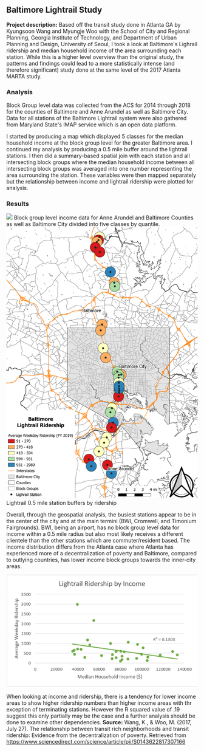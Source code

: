 ## Baltimore Lightrail Study

**Project description:** Based off the transit study done in Atlanta GA by Kyungsoon Wang and Myungje Woo with the School of City and Regional Planning, Georgia Institute of Technology, and Department of Urban Planning and Design, University of Seoul, I took a look at Baltimore's Lighrail ridership and median household income of the area surrounding each station. While this is a higher level overview than the original study, the patterns and findings could lead to a more statistically intense (and therefore significant) study done at the same level of the 2017 Atlanta MARTA study.
### Analysis
Block Group level data was collected from the ACS for 2014 through 2018 for the counties of Baltimore and Anne Arundel as well as Baltimore City. Data for all stations of the Baltimore Lightrail system were also gathered from Maryland State's IMAP service which is an open data platform. 

I started by producing a map which displayed 5 classes for the median household income at the block group level for the greater Baltimore area. I continued my analysis by producing a 0.5 mile buffer around the lightrail stations. I then did a summary-based spatial join with each station and all intersecting block groups where the median household income between all intersecting block groups was averaged into one number representing the area surrounding the station. These variables were then mapped separately but the relationship between income and lightrail ridership were plotted for analysis.


### Results
<img src="Project1_486/BG_map.pdf"/>
Block group level income data for Anne Arundel and Baltimore Counties as well as Baltimore City divided into five classes by quantile.

<img src="Project1_486/Lightrail_map.pdf"/>
Lightrail 0.5 mile station buffers by ridership

Overall, through the geospatial analysis, the busiest stations appear to be in the center of the city and at the main termini (BWI, Cromwell, and Timonium Fairgrounds). BWI, being an airport, has no block group level data for income within a 0.5 mile radius but also most likely receives a different clientele than the other stations which are commuter/resident based. The income distribution differs from the Atlanta case where Atlanta has experienced more of a decentralization of poverty and Baltimore, compared to outlying countries, has lower income block groups towards the inner-city areas.

<img src="Project1_486/Graph.PNG"/>

When looking at income and ridership, there is a tendency for lower income areas to show higher ridership numbers than higher income areas with thr exception of terminating stations. However the R squared value of .19 suggest this only partially may be the case and a further analysis should be done to examine other dependencies.
**Source:**
Wang, K., & Woo, M. (2017, July 27). The relationship between transit rich neighborhoods and transit ridership: Evidence from the decentralization of poverty. Retrieved from https://www.sciencedirect.com/science/article/pii/S0143622817307166

